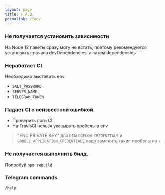 ```yaml
---
layout: page
title: F.A.Q.
permalink: /faq/
---
```


### Не получается установить зависимости
На Node 12 пакеты сразу могу не встать, поэтому рекомендуется установить сначала devDependencies, а затем dependencies

### Неработает CI
Необходимо выставить env:
* `SALT_PASSWORD`
* `SERVER_NAME`
* `TELEGRAM_TOKEN`

### Падает CI с неизвестной ошибкой
* Проверить логи CI
* На TravisCI нельзя указывать пробелы в env
> "END PRIVATE KEY" для `DIALOGFLOW_CREDENTIALS` и `GOOGLE_APPLICATION_CREDENTIALS` надо заменить такие пробелы на `\ `

### Не получается выполнить билд.
Попробуй ```npm rebuild```

### Telegram commands
```
/help
```
